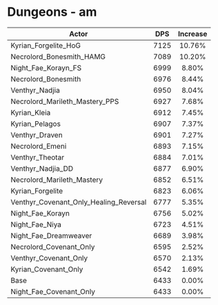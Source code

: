 # Dungeons - am
| Actor | DPS | Increase |
|---|:---:|:---:|
|Kyrian_Forgelite_HoG|7125|10.76%|
|Necrolord_Bonesmith_HAMG|7089|10.20%|
|Night_Fae_Korayn_FS|6999|8.80%|
|Necrolord_Bonesmith|6976|8.44%|
|Venthyr_Nadjia|6950|8.04%|
|Necrolord_Marileth_Mastery_PPS|6927|7.68%|
|Kyrian_Kleia|6912|7.45%|
|Kyrian_Pelagos|6907|7.37%|
|Venthyr_Draven|6901|7.27%|
|Necrolord_Emeni|6893|7.15%|
|Venthyr_Theotar|6884|7.01%|
|Venthyr_Nadjia_DD|6877|6.90%|
|Necrolord_Marileth_Mastery|6852|6.51%|
|Kyrian_Forgelite|6823|6.06%|
|Venthyr_Covenant_Only_Healing_Reversal|6777|5.35%|
|Night_Fae_Korayn|6756|5.02%|
|Night_Fae_Niya|6723|4.51%|
|Night_Fae_Dreamweaver|6689|3.98%|
|Necrolord_Covenant_Only|6595|2.52%|
|Venthyr_Covenant_Only|6570|2.13%|
|Kyrian_Covenant_Only|6542|1.69%|
|Base|6433|0.00%|
|Night_Fae_Covenant_Only|6433|0.00%|
